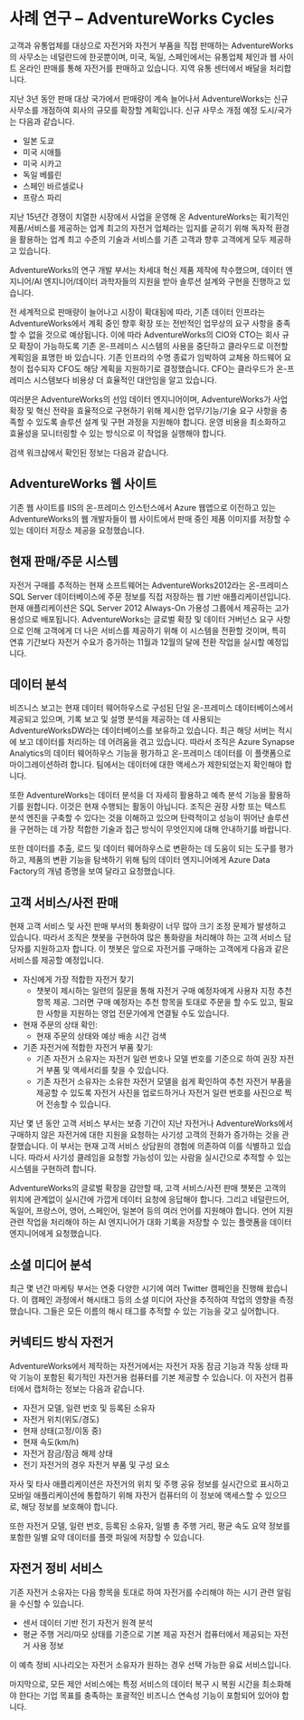 ﻿---
lab:
    title: '사례 연구 – AdventureWorks Cycles'
    module: '모듈 1: 데이터 플랫폼 아키텍처 고려 사항'
---

# 사례 연구 – AdventureWorks Cycles

고객과 유통업체를 대상으로 자전거와 자전거 부품을 직접 판매하는 AdventureWorks의 사무소는 네덜란드에 한곳뿐이며, 미국, 독일, 스페인에서는 유통업체 체인과 웹 사이트 온라인 판매를 통해 자전거를 판매하고 있습니다. 지역 유통 센터에서 배달을 처리합니다.

지난 3년 동안 판매 대상 국가에서 판매량이 계속 늘어나서 AdventureWorks는 신규 사무소를 개점하여 회사의 규모를 확장할 계획입니다. 신규 사무소 개점 예정 도시/국가는 다음과 같습니다.

- 일본 도쿄
- 미국 시애틀
- 미국 시카고
- 독일 베를린
- 스페인 바르셀로나
- 프랑스 파리

지난 15년간 경쟁이 치열한 시장에서 사업을 운영해 온 AdventureWorks는 획기적인 제품/서비스를 제공하는 업계 최고의 자전거 업체라는 입지를 굳히기 위해 독자적 환경을 활용하는 업계 최고 수준의 기술과 서비스를 기존 고객과 향후 고객에게 모두 제공하고 있습니다.

AdventureWorks의 연구 개발 부서는 차세대 혁신 제품 제작에 착수했으며, 데이터 엔지니어/AI 엔지니어/데이터 과학자들의 지원을 받아 솔루션 설계와 구현을 진행하고 있습니다.

전 세계적으로 판매량이 늘어나고 시장이 확대됨에 따라, 기존 데이터 인프라는 AdventureWorks에서 계획 중인 향후 확장 또는 전반적인 업무상의 요구 사항을 충족할 수 없을 것으로 예상됩니다. 이에 따라 AdventureWorks의 CIO와 CTO는 회사 규모 확장이 가능하도록 기존 온-프레미스 시스템의 사용을 중단하고 클라우드로 이전할 계획임을 표명한 바 있습니다. 기존 인프라의 수명 종료가 임박하여 교체용 하드웨어 요청이 접수되자 CFO도 해당 계획을 지원하기로 결정했습니다. CFO는 클라우드가 온-프레미스 시스템보다 비용상 더 효율적인 대안임을 알고 있습니다.

여러분은 AdventureWorks의 선임 데이터 엔지니어이며, AdventureWorks가 사업 확장 및 혁신 전략을 효율적으로 구현하기 위해 제시한 업무/기능/기술 요구 사항을 충족할 수 있도록 솔루션 설계 및 구현 과정을 지원해야 합니다. 운영 비용을 최소화하고 효율성을 모니터링할 수 있는 방식으로 이 작업을 실행해야 합니다.

검색 워크샵에서 확인된 정보는 다음과 같습니다.

## AdventureWorks 웹 사이트

기존 웹 사이트를 IIS의 온-프레미스 인스턴스에서 Azure 웹앱으로 이전하고 있는 AdventureWorks의 웹 개발자들이 웹 사이트에서 판매 중인 제품 이미지를 저장할 수 있는 데이터 저장소 제공을 요청했습니다.

## 현재 판매/주문 시스템 

자전거 구매를 추적하는 현재 소프트웨어는 AdventureWorks2012라는 온-프레미스 SQL Server 데이터베이스에 주문 정보를 직접 저장하는 웹 기반 애플리케이션입니다. 현재 애플리케이션은 SQL Server 2012 Always-On 가용성 그룹에서 제공하는 고가용성으로 배포됩니다. AdventureWorks는 글로벌 확장 및 데이터 거버넌스 요구 사항으로 인해 고객에게 더 나은 서비스를 제공하기 위해 이 시스템을 전환할 것이며, 특히 연휴 기간보다 자전거 수요가 증가하는 11월과 12월의 달에 전환 작업을 실시할 예정입니다. 

## 데이터 분석

비즈니스 보고는 현재 데이터 웨어하우스로 구성된 단일 온-프레미스 데이터베이스에서 제공되고 있으며, 기록 보고 및 설명 분석을 제공하는 데 사용되는 AdventureWorksDW라는 데이터베이스를 보유하고 있습니다. 최근 해당 서버는 적시에 보고 데이터를 처리하는 데 어려움을 겪고 있습니다. 따라서 조직은 Azure Synapse Analytics의 데이터 웨어하우스 기능을 평가하고 온-프레미스 데이터를 이 플랫폼으로 마이그레이션하려 합니다. 팀에서는 데이터에 대한 액세스가 제한되었는지 확인해야 합니다.

또한 AdventureWorks는 데이터 분석을 더 자세히 활용하고 예측 분석 기능을 활용하기를 원합니다. 이것은 현재 수행되는 활동이 아닙니다. 조직은 권장 사항 또는 텍스트 분석 엔진을 구축할 수 있다는 것을 이해하고 있으며 탄력적이고 성능이 뛰어난 솔루션을 구현하는 데 가장 적합한 기술과 접근 방식이 무엇인지에 대해 안내하기를 바랍니다.

또한 데이터를 추출, 로드 및 데이터 웨어하우스로 변환하는 데 도움이 되는 도구를 평가하고, 제품의 변환 기능을 탐색하기 위해  팀의 데이터 엔지니어에게 Azure Data Factory의 개념 증명을 보여 달라고 요청했습니다.

## 고객 서비스/사전 판매

현재 고객 서비스 및 사전 판매 부서의 통화량이 너무 많아 크기 조정 문제가 발생하고 있습니다. 따라서 조직은 챗봇을 구현하여 많은 통화량을 처리해야 하는 고객 서비스 담당자를 지원하고자 합니다. 이 챗봇은 앞으로 자전거를 구매하는 고객에게 다음과 같은 서비스를 제공할 예정입니다.
- 자신에게 가장 적합한 자전거 찾기
    - 챗봇이 제시하는 일련의 질문을 통해 자전거 구매 예정자에게 사용자 지정 추천 항목 제공. 그러면 구매 예정자는 추천 항목을 토대로 주문을 할 수도 있고, 필요한 사항을 지원하는 영업 전문가에게 연결될 수도 있습니다.
- 현재 주문의 상태 확인:
    - 현재 주문의 상태와 예상 배송 시간 검색
- 기존 자전거에 적합한 자전거 부품 찾기:
    - 기존 자전거 소유자는 자전거 일련 번호나 모델 번호를 기준으로 하여 권장 자전거 부품 및 액세서리를 찾을 수 있습니다.
    - 기존 자전거 소유자는 소유한 자전거 모델을 쉽게 확인하여 추천 자전거 부품을 제공할 수 있도록 자전거 사진을 업로드하거나 자전거 일련 번호를 사진으로 찍어 전송할 수 있습니다.

지난 몇 년 동안 고객 서비스 부서는 보증 기간이 지난 자전거나 AdventureWorks에서 구매하지 않은 자전거에 대한 지원을 요청하는 사기성 고객의 전화가 증가하는 것을 관찰했습니다. 이 부서는 현재 고객 서비스 상담원의 경험에 의존하여 이를 식별하고 있습니다. 따라서 사기성 클레임을 요청할 가능성이 있는 사람을 실시간으로 추적할 수 있는 시스템을 구현하려 합니다.

AdventureWorks의 글로벌 확장을 감안할 때, 고객 서비스/사전 판매 챗봇은 고객의 위치에 관계없이 실시간에 가깝게 데이터 요청에 응답해야 합니다. 그리고 네덜란드어, 독일어, 프랑스어, 영어, 스페인어, 일본어 등의 여러 언어를 지원해야 합니다. 언어 지원 관련 작업을 처리해야 하는 AI 엔지니어가 대화 기록을 저장할 수 있는 플랫폼을 데이터 엔지니어에게 요청했습니다.

## 소셜 미디어 분석

최근 몇 년간 마케팅 부서는 연중 다양한 시기에 여러 Twitter 캠페인을 진행해 왔습니다. 이 캠페인 과정에서 해시태그 등의 소셜 미디어 자산을 추적하여 작업의 영향을 측정했습니다. 그들은 모든 이름의 해시 태그를 추적할 수 있는 기능을 갖고 싶어합니다.

## 커넥티드 방식 자전거

AdventureWorks에서 제작하는 자전거에서는 자전거 자동 잠금 기능과 작동 상태 파악 기능이 포함된 획기적인 자전거용 컴퓨터를 기본 제공할 수 있습니다. 이 자전거 컴퓨터에서 캡처하는 정보는 다음과 같습니다.

- 자전거 모델, 일련 번호 및 등록된 소유자
- 자전거 위치(위도/경도)
- 현재 상태(고정/이동 중)
- 현재 속도(km/h)
- 자전거 잠금/잠금 해제 상태
- 전기 자전거의 경우 자전거 부품 및 구성 요소

자사 및 타사 애플리케이션은 자전거의 위치 및 주행 공유 정보를 실시간으로 표시하고 모바일 애플리케이션에 통합하기 위해 자전거 컴퓨터의 이 정보에 액세스할 수 있으므로, 해당 정보를 보호해야 합니다.

또한 자전거 모델, 일련 번호, 등록된 소유자, 일별 총 주행 거리, 평균 속도 요약 정보를 포함한 일별 요약 데이터를 플랫 파일에 저장할 수 있습니다.

## 자전거 정비 서비스

기존 자전거 소유자는 다음 항목을 토대로 하여 자전거를 수리해야 하는 시기 관련 알림을 수신할 수 있습니다.

- 센서 데이터 기반 전기 자전거 원격 분석
- 평균 주행 거리/마모 상태를 기준으로 기본 제공 자전거 컴퓨터에서 제공되는 자전거 사용 정보

이 예측 정비 시나리오는 자전거 소유자가 원하는 경우 선택 가능한 유료 서비스입니다.

마지막으로, 모든 제안 서비스에는 특정 서비스의 데이터 복구 시 복원 시간을 최소화해야 한다는 기업 목표를 충족하는 포괄적인 비즈니스 연속성 기능이 포함되어 있어야 합니다.
